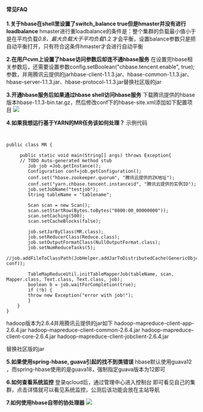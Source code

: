 
#### 常见FAQ

**1.关于hbase在shell里设置了switch_balance true但是hmaster并没有进行loadbalance**
 hmaster进行重loadbalance的条件是：整个集群的负载最小值小于是在平均负载*0.8，最大负载大于平均负载*1.2 才会平衡，设置balance参数只是把自动平衡打开，只有符合这条件hmaster才会进行自动平衡
 
**2.在用户cvm上设置了hbase访问参数后却连不通hbase服务**
在设置完hbase相关参数后，还需要设置参数config.setBoolean("chbase.tencent.enable", true);参数，并用腾讯云提供的jarhbase-client-1.1.3.jar、hbase-common-1.1.3.jar、hbase-server-1.1.3.jar、hbase-protocol-1.1.3.jar替换社区版的jar

**3.开通hbase服务后如果通过hbase shell访问hbase服务**
  下载腾讯提供的hbase版本hbase-1.1.3-bin.tar.gz，然后修改conf下的hbase-site.xml添加如下配置项目
![](https://mccdn.qcloud.com/static/img/2ef77269830c9943218be54187db01cf/3.png)

**4.如果我想运行基于YARN的MR任务该如何处理？**
示例代码

```


public class MR {

	 public static void main(String[] args) throws Exception{
	 // TODO Auto-generated method stub
		Job job =Job.getInstance();
		Configuration conf=job.getConfiguration();
		conf.set("hbase.zookeeper.quorum", "腾讯云提供的ZK地址");
		conf.set("yarn.chbase.tencent.instanceid", "腾讯云提供的实例ID");
		job.setJobName("testjob");
		String tableName = "tablename";
		
		Scan scan = new Scan();
		scan.setStartRow(Bytes.toBytes("0800:00_00000000"));
		scan.setCaching(500);
		scan.setCacheBlocks(false);
	
		job.setJarByClass(MR.class);
		job.setReducerClass(Reduce.class);
		job.setOutputFormatClass(NullOutputFormat.class);
		job.setNumReduceTasks(5);
		//job.addFileToClassPath(JobHelper.addJarToDistributedCache(GenericObjectPoolConfig.class, conf));
	
		TableMapReduceUtil.initTableMapperJob(tableName, scan, Mapper.class, Text.class, Text.class, job);
		boolean b = job.waitForCompletion(true);
		if (!b) {
		throw new Exception("error with job!");
		}
	}
}
```
hadoop版本为2.6.4并用腾讯云提供的jar如下
hadoop-mapreduce-client-app-2.6.4.jar
hadoop-mapreduce-client-common-2.6.4.jar
hadoop-mapreduce-client-core-2.6.4.jar
hadoop-mapreduce-client-jobclient-2.6.4.jar


替换社区版的jar

**5.如果使用spring-hbase, guava引起的找不到类错误**
 hbase默认使用guava12 ，而spring-hbase使用的是guava18，强制指定guava版本为12即可
 
**6.如何查看系统监控**
登录qcloud后，通过管理中心进入控制台
即可看见自己的集群，点击详情就可以看见系统监控，公测后该功能会放在主站导航

**7.如何使用hbase自带的协处理器**
![](https://mccdn.qcloud.com/static/img/5d73d6385ac49533eea3c0f49ffd48b6/xichuliqi.png)

